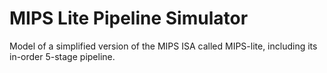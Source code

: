 # MIPS Lite Pipeline Simulator

Model of a simplified version of the MIPS ISA called MIPS-lite, including its in-order 5-stage pipeline.
